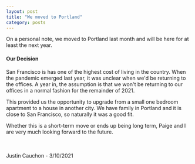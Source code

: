 ```yaml
---
layout: post
title: "We moved to Portland"
category: posts
---
```


On a personal note, we moved to Portland last month and will be here for at least the next year.
#### Our Decision
San Francisco is has one of the highest cost of living in the country. When the pandemic emerged last year, it was unclear when we'd be returning to the offices. A year in, the assumption is that we won't be returning to our offices in a normal fashion for the remainder of 2021.

This provided us the opportunity to upgrade from a small one bedroom apartment to a house in another city. We have family in Portland and it is close to San Francisco, so naturally it was a good fit. 

Whether this is a short-term move or ends up being long term, Paige and I are very much looking forward to the future.

<br>
<br>
Justin Cauchon - 3/10/2021
